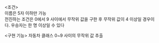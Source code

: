 <조건>    
이름은 5자 이하만 가능    
전진하는 조건은 0에서 9 사이에서 무작위 값을 구한 후 무작위 값이 4 이상일 경우이다.
우승자는 한 명 이상일 수 있다

<구현 기능>
자동차 클래스
0~9 사이의 무작위 값 추출 